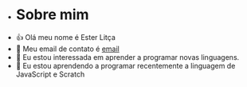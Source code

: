 - # Sobre mim
- :+1: Olá meu nome é Ester Litça
- 👋 Meu email de contato é [email](@ester.litca@escola.pr.gov.br) 
- 👀 Eu estou interessada em aprender a programar novas linguagens.
- 🌱 Eu estou aprendendo a programar recentemente a linguagem de JavaScript e Scratch
